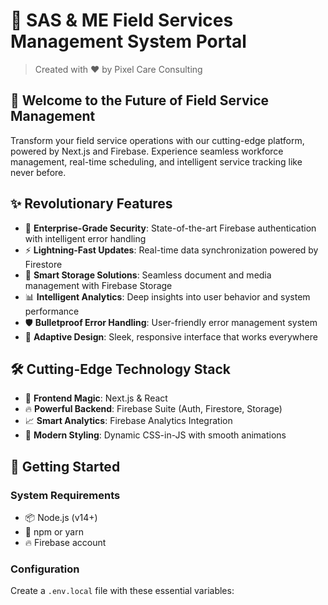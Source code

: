 # 🚀 SAS & ME Field Services Management System Portal

> Created with ❤️ by Pixel Care Consulting

## 🌟 Welcome to the Future of Field Service Management
Transform your field service operations with our cutting-edge platform, powered by Next.js and Firebase. Experience seamless workforce management, real-time scheduling, and intelligent service tracking like never before.

## ✨ Revolutionary Features
- 🔐 **Enterprise-Grade Security**: State-of-the-art Firebase authentication with intelligent error handling
- ⚡ **Lightning-Fast Updates**: Real-time data synchronization powered by Firestore
- 📁 **Smart Storage Solutions**: Seamless document and media management with Firebase Storage
- 📊 **Intelligent Analytics**: Deep insights into user behavior and system performance
- 🛡️ **Bulletproof Error Handling**: User-friendly error management system
- 📱 **Adaptive Design**: Sleek, responsive interface that works everywhere

## 🛠️ Cutting-Edge Technology Stack
- 🎨 **Frontend Magic**: Next.js & React
- 🔥 **Powerful Backend**: Firebase Suite (Auth, Firestore, Storage)
- 📈 **Smart Analytics**: Firebase Analytics Integration
- 💅 **Modern Styling**: Dynamic CSS-in-JS with smooth animations

## 🚀 Getting Started

### System Requirements
- 📦 Node.js (v14+)
- 🔧 npm or yarn
- 🔥 Firebase account

### Configuration
Create a `.env.local` file with these essential variables:
